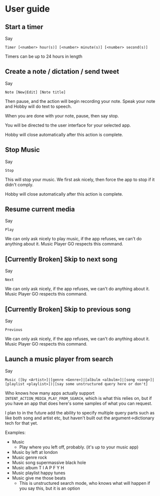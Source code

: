 # User guide

## Start a timer

Say

    Timer [<number> hour(s)] [<number> minute(s)] [<number> second(s)]

Timers can be up to 24 hours in length

## Create a note / dictation / send tweet
Say

    Note [New|Edit] [Note title]

Then pause, and the action will begin recording your note. Speak your note and Hobby will do text to speech.

When you are done with your note, pause, then say stop.

You will be directed to the user interface for your selected app.

Hobby will close automatically after this action is complete.

## Stop Music

Say

    Stop

This will stop your music. We first ask nicely, then force the app to stop if it didn't comply.

Hobby will close automatically after this action is complete.

## Resume current media

Say

    Play

We can only ask nicely to play music, if the app refuses, we can't do anything about it. Music Player GO respects this command.

## [Currently Broken] Skip to next song

Say

    Next

We can only ask nicely, if the app refuses, we can't do anything about it. Music Player GO respects this command.

## [Currently Broken] Skip to previous song

Say

    Previous

We can only ask nicely, if the app refuses, we can't do anything about it. Music Player GO respects this command.

## Launch a music player from search

Say

    Music ([by <Artist>]|[genre <Genre>]|[albulm <albulm>]|[song <song>]|[playlist <playlist>])|[say some unstructured query here or don't]

Who knows how many apps actually support `INTENT_ACTION_MEDIA_PLAY_FROM_SEARCH`,
which is what this relies on, but if you have an app that does here's some samples of what you can request.

I plan to in the future add the ability to specify multiple query parts such as like both song and artist etc, but haven't built out the argument->dictionary tech for that yet.

Examples:
- Music
    - Play where you left off, probably. (it's up to your music app)
- Music by left at london
- Music genre rock
- Music song supermassive black hole
- Music album T I A P F Y H
- Music playlist happy tunes
- Music give me those beats
    - This is unstructured search mode, who knows what will happen if you say this, but it is an option
